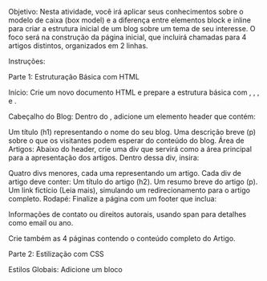 Objetivo: Nesta atividade, você irá aplicar seus conhecimentos sobre o modelo de caixa (box model) e a diferença entre elementos block e inline para criar a estrutura inicial de um blog sobre um tema de seu interesse. O foco será na construção da página inicial, que incluirá chamadas para 4 artigos distintos, organizados em 2 linhas.

Instruções:

Parte 1: Estruturação Básica com HTML

Início: Crie um novo documento HTML e prepare a estrutura básica com , , , e .

Cabeçalho do Blog: Dentro do , adicione um elemento header que contém:

Um título (h1) representando o nome do seu blog. Uma descrição breve (p) sobre o que os visitantes podem esperar do conteúdo do blog. Área de Artigos: Abaixo do header, crie uma div que servirá como a área principal para a apresentação dos artigos. Dentro dessa div, insira:

Quatro divs menores, cada uma representando um artigo. Cada div de artigo deve conter: Um título do artigo (h2). Um resumo breve do artigo (p). Um link fictício (Leia mais), simulando um redirecionamento para o artigo completo. Rodapé: Finalize a página com um footer que inclua:

Informações de contato ou direitos autorais, usando span para detalhes como email ou ano.

Crie também as 4 páginas contendo o conteúdo completo do Artigo.

Parte 2: Estilização com CSS

Estilos Globais: Adicione um bloco <style> no para estabelecer estilos globais (e.g., fonte, cor do texto).

Estilo do Cabeçalho e Rodapé: Aplique o modelo de caixa (margin, border, padding, background-color) no header e footer para destacá-los visualmente.

Layout dos Artigos: Estilize as divs dos artigos para que sejam exibidas em 2 linhas, com 2 artigos por linha. Você pode utilizar flexbox ou grid para alcançar esse layout. Aplique margens, bordas, e preenchimento para garantir que os artigos sejam claramente separados e atraentes.

Interatividade: Utilize o pseudo-seletor :hover nos links dos artigos para mudar a cor ou o fundo, melhorando a experiência do usuário ao navegar pela página inicial do seu blog.

Conclusão:

Após finalizar a atividade, compartilhe o código da sua página no Classroom. Anexe capturas de tela da sua página para facilitar a visualização do resultado final. Encoraje os alunos a visualizar e comentar os trabalhos uns dos outros, promovendo uma interação construtiva sobre os diferentes temas e estilos de design adotados.
